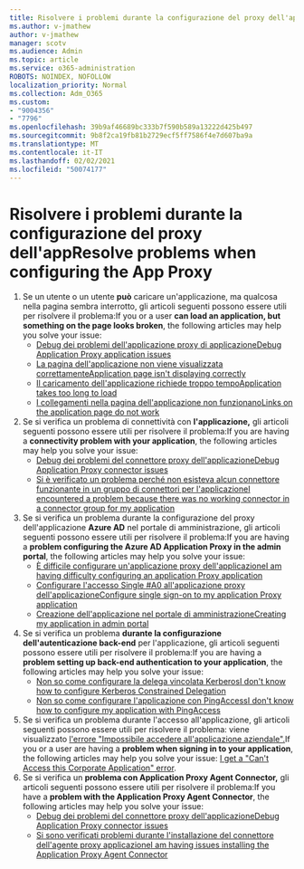 ```yaml
---
title: Risolvere i problemi durante la configurazione del proxy dell'app
ms.author: v-jmathew
author: v-jmathew
manager: scotv
ms.audience: Admin
ms.topic: article
ms.service: o365-administration
ROBOTS: NOINDEX, NOFOLLOW
localization_priority: Normal
ms.collection: Adm_O365
ms.custom:
- "9004356"
- "7796"
ms.openlocfilehash: 39b9af46689bc333b7f590b589a13222d425b497
ms.sourcegitcommit: 9b8f2ca19fb81b2729ecf5ff7586f4e7d607ba9a
ms.translationtype: MT
ms.contentlocale: it-IT
ms.lasthandoff: 02/02/2021
ms.locfileid: "50074177"
---
```

# <a name="resolve-problems-when-configuring-the-app-proxy"></a><span data-ttu-id="13f08-102">Risolvere i problemi durante la configurazione del proxy dell'app</span><span class="sxs-lookup"><span data-stu-id="13f08-102">Resolve problems when configuring the App Proxy</span></span>

1. <span data-ttu-id="13f08-103">Se un utente o un utente **può** caricare un'applicazione, ma qualcosa nella pagina sembra interrotto, gli articoli seguenti possono essere utili per risolvere il problema:</span><span class="sxs-lookup"><span data-stu-id="13f08-103">If you or a user **can load an application, but something on the page looks broken**, the following articles may help you solve your issue:</span></span>
    - [<span data-ttu-id="13f08-104">Debug dei problemi dell'applicazione proxy di applicazione</span><span class="sxs-lookup"><span data-stu-id="13f08-104">Debug Application Proxy application issues</span></span>](https://docs.microsoft.com/azure/active-directory/manage-apps/application-proxy-debug-apps)
    - [<span data-ttu-id="13f08-105">La pagina dell'applicazione non viene visualizzata correttamente</span><span class="sxs-lookup"><span data-stu-id="13f08-105">Application page isn't displaying correctly</span></span>](https://docs.microsoft.com/azure/active-directory/application-proxy-page-appearance-broken-problem)
    - [<span data-ttu-id="13f08-106">Il caricamento dell'applicazione richiede troppo tempo</span><span class="sxs-lookup"><span data-stu-id="13f08-106">Application takes too long to load</span></span>](https://docs.microsoft.com/azure/active-directory/application-proxy-page-load-speed-problem)
    - [<span data-ttu-id="13f08-107">I collegamenti nella pagina dell'applicazione non funzionano</span><span class="sxs-lookup"><span data-stu-id="13f08-107">Links on the application page do not work</span></span>](https://docs.microsoft.com/azure/active-directory/application-proxy-page-links-broken-problem)
2. <span data-ttu-id="13f08-108">Se si verifica un problema di connettività con **l'applicazione,** gli articoli seguenti possono essere utili per risolvere il problema:</span><span class="sxs-lookup"><span data-stu-id="13f08-108">If you are having a **connectivity problem with your application**, the following articles may help you solve your issue:</span></span>
    - [<span data-ttu-id="13f08-109">Debug dei problemi del connettore proxy dell'applicazione</span><span class="sxs-lookup"><span data-stu-id="13f08-109">Debug Application Proxy connector issues</span></span>](https://docs.microsoft.com/azure/active-directory/manage-apps/application-proxy-debug-connectors)
    - [<span data-ttu-id="13f08-110">Si è verificato un problema perché non esisteva alcun connettore funzionante in un gruppo di connettori per l'applicazione</span><span class="sxs-lookup"><span data-stu-id="13f08-110">I encountered a problem because there was no working connector in a connector group for my application</span></span>](https://docs.microsoft.com/azure/active-directory/application-proxy-connectivity-no-working-connector)
3. <span data-ttu-id="13f08-111">Se si verifica un problema durante la configurazione del proxy dell'applicazione **Azure AD** nel portale di amministrazione, gli articoli seguenti possono essere utili per risolvere il problema:</span><span class="sxs-lookup"><span data-stu-id="13f08-111">If you are having a **problem configuring the Azure AD Application Proxy in the admin portal**, the following articles may help you solve your issue:</span></span>
    - [<span data-ttu-id="13f08-112">È difficile configurare un'applicazione proxy dell'applicazione</span><span class="sxs-lookup"><span data-stu-id="13f08-112">I am having difficulty configuring an application Proxy application</span></span>](https://docs.microsoft.com/azure/active-directory/application-proxy-config-how-to)
    - [<span data-ttu-id="13f08-113">Configurare l'accesso Single #A0 all'applicazione proxy dell'applicazione</span><span class="sxs-lookup"><span data-stu-id="13f08-113">Configure single sign-on to my application Proxy application</span></span>](https://docs.microsoft.com/azure/active-directory/application-proxy-config-sso-how-to)
    - [<span data-ttu-id="13f08-114">Creazione dell'applicazione nel portale di amministrazione</span><span class="sxs-lookup"><span data-stu-id="13f08-114">Creating my application in admin portal</span></span>](https://docs.microsoft.com/azure/active-directory/application-proxy-config-problem)
4. <span data-ttu-id="13f08-115">Se si verifica un problema **durante la configurazione dell'autenticazione back-end** per l'applicazione, gli articoli seguenti possono essere utili per risolvere il problema:</span><span class="sxs-lookup"><span data-stu-id="13f08-115">If you are having a **problem setting up back-end authentication to your application**, the following articles may help you solve your issue:</span></span>
    - [<span data-ttu-id="13f08-116">Non so come configurare la delega vincolata Kerberos</span><span class="sxs-lookup"><span data-stu-id="13f08-116">I don't know how to configure Kerberos Constrained Delegation</span></span>](https://docs.microsoft.com/azure/active-directory/application-proxy-back-end-kerberos-constrained-delegation-how-to)
    - [<span data-ttu-id="13f08-117">Non so come configurare l'applicazione con PingAccess</span><span class="sxs-lookup"><span data-stu-id="13f08-117">I don't know how to configure my application with PingAccess</span></span>](https://docs.microsoft.com/azure/active-directory/application-proxy-back-end-ping-access-how-to)
5. <span data-ttu-id="13f08-118">Se si verifica un problema durante l'accesso all'applicazione, gli articoli seguenti possono essere utili per risolvere il problema: viene visualizzato [l'errore "Impossibile accedere all'applicazione aziendale".](https://docs.microsoft.com/azure/active-directory/application-proxy-sign-in-bad-gateway-timeout-error)</span><span class="sxs-lookup"><span data-stu-id="13f08-118">If you or a user are having a **problem when signing in to your application**, the following articles may help you solve your issue: [I get a "Can't Access this Corporate Application" error](https://docs.microsoft.com/azure/active-directory/application-proxy-sign-in-bad-gateway-timeout-error).</span></span>
6. <span data-ttu-id="13f08-119">Se si verifica un **problema con Application Proxy Agent Connector,** gli articoli seguenti possono essere utili per risolvere il problema:</span><span class="sxs-lookup"><span data-stu-id="13f08-119">If you have a **problem with the Application Proxy Agent Connector**, the following articles may help you solve your issue:</span></span>
    - [<span data-ttu-id="13f08-120">Debug dei problemi del connettore proxy dell'applicazione</span><span class="sxs-lookup"><span data-stu-id="13f08-120">Debug Application Proxy connector issues</span></span>](https://docs.microsoft.com/azure/active-directory/manage-apps/application-proxy-debug-connectors)
    - [<span data-ttu-id="13f08-121">Si sono verificati problemi durante l'installazione del connettore dell'agente proxy applicazione</span><span class="sxs-lookup"><span data-stu-id="13f08-121">I am having issues installing the Application Proxy Agent Connector</span></span>](https://docs.microsoft.com/azure/active-directory/application-proxy-connector-installation-problem)
